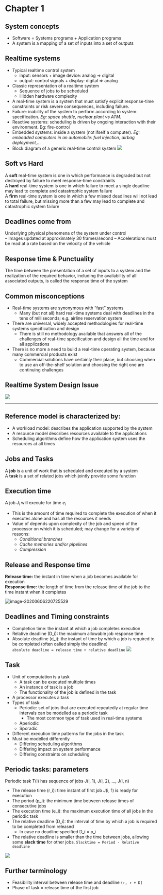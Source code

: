 # Chapter 1
## System concepts
* Software = Systems programs + Application programs
* A system is a mapping of a set of inputs into a set of outputs

## Realtime systems
* Typical realtime control system
  - input: sensors + image device: analog => digital
  - output: control signals + display: digital => analog
* Classic representation of a realtime system
	- Sequence of jobs to be scheduled
	- Hidden hardware complexity
* A real-time system is a system that must satisfy explicit response-time constraints or risk severe consequences, including failure.
* Failure: inability of the system to perform according to system specification. *Eg: space shuttle, nuclear plant vs ATM.*
* Reactive systems: scheduling is driven by ongoing interaction with their environment. Eg: fire-control
* Embedded systems: inside a system (not ifself a computer). *Eg: embedded computers in an automobile: fuel injection, airbag deployment,...*
* Block diagram of a generic real-time control system
  ![](Chapter%201.assets/2020-06-03-16-02-51.png)

## Soft vs Hard
A **soft** real-time system is one in which performance is degraded but not destroyed by failure to meet response-time constraints  
A **hard** real-time system is one in which failure to meet a single deadline may lead to complete and catastrophic system failure  
A **firm** real-time system is one in which a few missed deadlines will not lead to total failure, but missing more than a few may lead to complete and catastrophic system failure  

## Deadlines come from

Underlying physical phenomena of the system under control  
– Images updated at approximately 30 frames/second
– Accelerations must be read at a rate based on the velocity of
the vehicle

## Response time & Punctuality
The time between the presentation of a set of inputs to a system and the realization of the required behavior, including the availability of all associated outputs, is called the response time of the system

## Common misconceptions
* Real-time systems are synonymous with “fast” systems
  * Many (but not all) hard real-time systems deal with deadlines in the tens of milliseconds; e.g. airline reservation system
* There are universal, widely accepted methodologies for real-time systems specification and design
  * There is still no methodology available that answers all of the challenges of real-time specification and design all the time and for all applications
* There is no more a need to build a real-time operating system, because many commercial products exist
  * Commercial solutions have certainly their place, but choosing when to use an off-the-shelf solution and choosing the right one are continuing challenges

## Realtime System Design Issue
![](Chapter%201.assets/2020-06-03-16-01-57.png)

<hr>

## Reference model is characterized by:  

* A workload model: describes the application supported by the system
* A resource model describes resources available to the applications
* Scheduling algorithms define how the application
system uses the resources at all times

## Jobs and Tasks
A **job** is a unit of work that is scheduled and executed by a
system  
A **task** is a set of related jobs which jointly provide some
function
## Execution time
A job $J_i$ will execute for time $e_i$  

- This is the amount of time required to complete the
  execution of when it executes alone and has all the resources it needs  
- Value of depends upon complexity of the job and speed of
  the processor on which it is scheduled; may change for a variety of reasons: 
  - *Conditional branches*
  - *Cache memories and/or pipelines*
  - *Compression*

## Release and Response time
**Release time:** the instant in time when a job becomes available for execution  
**Response time:** the length of time from the release time of the job to the time instant when it completes

![image-20200606220725529](Chapter%201.assets/image-20200606220725529.png)

## Deadlines and Timing constraints
* Completion time: the instant at which a job completes execution  
* Relative deadline (D_i): the maximum allowable job response time  
* Absolute deadline (d_i):  the instant of time by which a job is required to be completed (often called simply the deadline)  
`absolute deadline = release time + relative deadline`
![](Chapter%201.assets/2020-06-03-16-04-39.png)

## Task
* Unit of computation is a task
  * A task can be executed multiple times
  * An instance of task is a job
  * The functionality of the job is defined in the task
* A processor executes a task
* Types of task:
  * Periodic: set of jobs that are executed repeatedly at regular time intervals can be modelled as a periodic task
    * The most common type of task used in real-time systems
  * Aperiodic
  * Sporadic
* Different execution time patterns for the jobs in the task
* Must be modelled differently
  * Differing scheduling algorithms
  * Differing impact on system performance
  * Differing constraints on scheduling

## Periodic tasks: parameters
Periodic task T(i) has sequence of jobs J(i, 1), J(i, 2), ..., J(i, n)  
* The release time (r_i): time instant of first job J(i, 1) is ready for execution
* The period (p_i): the minimum time between release times of consecutive jobs
* The execution time (e_i): the maximum execution time of all jobs in the periodic task
* The relative deadline (D_i): the interval of time by which a job is required to be completed from released
  * In case no deadline specified D_i = p_i
* The relative deadline is smaller than the time between jobs, allowing some **slack time** for other jobs. `Slacktime = Period - Relative deadline`

![](Chapter%201.assets/2020-06-03-16-05-23.png)

## Further terminology
* Feasibility interval between release time and deadline `(r, r + D]`  
* Phase of task = release time of the first job

